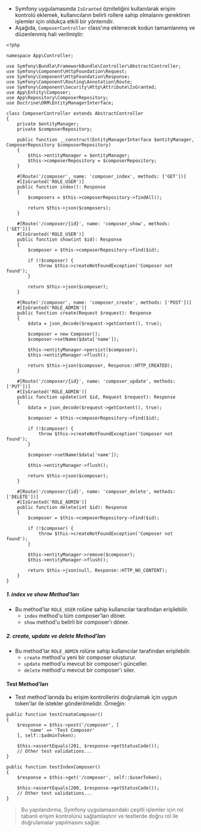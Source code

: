 + Symfony uygulamasında `IsGranted` özniteliğini kullanılarak erişim kontrolü eklemek, kullanıcıların belirli rollere sahip olmalarını gerektiren işlemler için oldukça etkili bir yöntemdir.
+ Aşağıda, `ComposerController` class'ına eklenecek kodun tamamlanmış ve düzenlenmiş hali verilmiştir:
~~~~~~~
<?php

namespace App\Controller;

use Symfony\Bundle\FrameworkBundle\Controller\AbstractController;
use Symfony\Component\HttpFoundation\Request;
use Symfony\Component\HttpFoundation\Response;
use Symfony\Component\Routing\Annotation\Route;
use Symfony\Component\Security\Http\Attribute\IsGranted;
use App\Entity\Composer;
use App\Repository\ComposerRepository;
use Doctrine\ORM\EntityManagerInterface;

class ComposerController extends AbstractController
{
    private $entityManager;
    private $composerRepository;

    public function __construct(EntityManagerInterface $entityManager, ComposerRepository $composerRepository)
    {
        $this->entityManager = $entityManager;
        $this->composerRepository = $composerRepository;
    }

    #[Route('/composer', name: 'composer_index', methods: ['GET'])]
    #[IsGranted('ROLE_USER')]
    public function index(): Response
    {
        $composers = $this->composerRepository->findAll();

        return $this->json($composers);
    }

    #[Route('/composer/{id}', name: 'composer_show', methods: ['GET'])]
    #[IsGranted('ROLE_USER')]
    public function show(int $id): Response
    {
        $composer = $this->composerRepository->find($id);

        if (!$composer) {
            throw $this->createNotFoundException('Composer not found');
        }

        return $this->json($composer);
    }

    #[Route('/composer', name: 'composer_create', methods: ['POST'])]
    #[IsGranted('ROLE_ADMIN')]
    public function create(Request $request): Response
    {
        $data = json_decode($request->getContent(), true);

        $composer = new Composer();
        $composer->setName($data['name']);

        $this->entityManager->persist($composer);
        $this->entityManager->flush();

        return $this->json($composer, Response::HTTP_CREATED);
    }

    #[Route('/composer/{id}', name: 'composer_update', methods: ['PUT'])]
    #[IsGranted('ROLE_ADMIN')]
    public function update(int $id, Request $request): Response
    {
        $data = json_decode($request->getContent(), true);

        $composer = $this->composerRepository->find($id);

        if (!$composer) {
            throw $this->createNotFoundException('Composer not found');
        }

        $composer->setName($data['name']);

        $this->entityManager->flush();

        return $this->json($composer);
    }

    #[Route('/composer/{id}', name: 'composer_delete', methods: ['DELETE'])]
    #[IsGranted('ROLE_ADMIN')]
    public function delete(int $id): Response
    {
        $composer = $this->composerRepository->find($id);

        if (!$composer) {
            throw $this->createNotFoundException('Composer not found');
        }

        $this->entityManager->remove($composer);
        $this->entityManager->flush();

        return $this->json(null, Response::HTTP_NO_CONTENT);
    }
}
~~~~~~~

##### 1. index ve show Method'ları
+ Bu method'lar `ROLE_USER` rolüne sahip kullanıcılar tarafından erişilebilir.
  - `index` method'u tüm composer'ları döner.
  - `show` method'u belirli bir composer'ı döner.

##### 2. create, update ve delete Method'ları
+ Bu method'lar `ROLE_ADMIN` rolüne sahip kullanıcılar tarafından erişilebilir.
  - `create` method'u yeni bir composer oluşturur.
  - `update` method'u mevcut bir composer'ı günceller.
  - `delete` method'u mevcut bir composer'ı siler.

#### Test Method'ları
+ Test method'larında bu erişim kontrollerini doğrulamak için uygun token'lar ile istekler gönderilmelidir. Örneğin:
~~~~~~~
public function testCreateComposer()
{
    $response = $this->post('/composer', [
        'name' => 'Test Composer'
    ], self::$adminToken);

    $this->assertEquals(201, $response->getStatusCode());
    // Other test validations...
}

public function testIndexComposer()
{
    $response = $this->get('/composer', self::$userToken);

    $this->assertEquals(200, $response->getStatusCode());
    // Other test validations...
}
~~~~~~~

> Bu yapılandırma, Symfony uygulamasındaki çeşitli işlemler için rol tabanlı erişim kontrolünü sağlamlaştırır ve testlerde doğru rol ile doğrulamalar yapılmasını sağlar.
